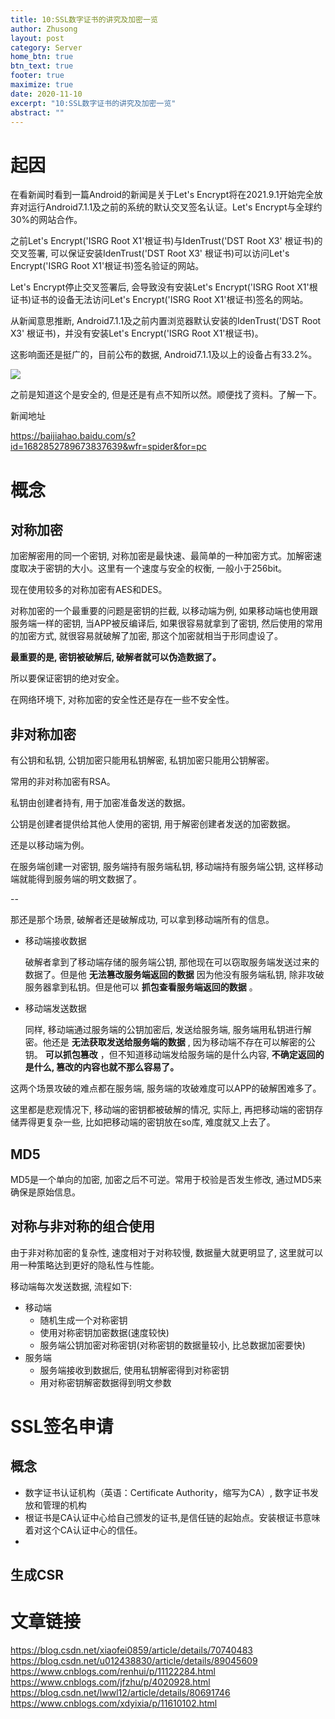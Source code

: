 ```yaml
---
title: 10:SSL数字证书的讲究及加密一览
author: Zhusong
layout: post
category: Server
home_btn: true
btn_text: true
footer: true
maximize: true
date: 2020-11-10
excerpt: "10:SSL数字证书的讲究及加密一览"
abstract: ""
---
```


# 起因

在看新闻时看到一篇Android的新闻是关于Let's Encrypt将在2021.9.1开始完全放弃对运行Android7.1.1及之前的系统的默认交叉签名认证。Let's Encrypt与全球约30%的网站合作。

之前Let's Encrypt('ISRG Root X1'根证书)与IdenTrust('DST Root X3' 根证书)的交叉签署, 可以保证安装IdenTrust('DST Root X3' 根证书)可以访问Let's Encrypt('ISRG Root X1'根证书)签名验证的网站。

Let's Encrypt停止交叉签署后, 会导致没有安装Let's Encrypt('ISRG Root X1'根证书)证书的设备无法访问Let's Encrypt('ISRG Root X1'根证书)签名的网站。

从新闻意思推断, Android7.1.1及之前内置浏览器默认安装的IdenTrust('DST Root X3' 根证书)，并没有安装Let's Encrypt('ISRG Root X1'根证书)。

这影响面还是挺广的，目前公布的数据, Android7.1.1及以上的设备占有33.2%。

![]({{site.assets_path}}/img/server/img-android-chip.png)

之前是知道这个是安全的,  但是还是有点不知所以然。顺便找了资料。了解一下。

新闻地址

<https://baijiahao.baidu.com/s?id=1682852789673837639&wfr=spider&for=pc>


# 概念

## 对称加密
	
加密解密用的同一个密钥, 对称加密是最快速、最简单的一种加密方式。加解密速度取决于密钥的大小。这里有一个速度与安全的权衡, 一般小于256bit。

现在使用较多的对称加密有AES和DES。

对称加密的一个最重要的问题是密钥的拦截, 以移动端为例, 如果移动端也使用跟服务端一样的密钥, 当APP被反编译后, 如果很容易就拿到了密钥, 然后使用的常用的加密方式, 就很容易就破解了加密, 那这个加密就相当于形同虚设了。

__最重要的是, 密钥被破解后, 破解者就可以伪造数据了。__

所以要保证密钥的绝对安全。

在网络环境下, 对称加密的安全性还是存在一些不安全性。

## 非对称加密

有公钥和私钥, 公钥加密只能用私钥解密, 私钥加密只能用公钥解密。

常用的非对称加密有RSA。

私钥由创建者持有, 用于加密准备发送的数据。

公钥是创建者提供给其他人使用的密钥, 用于解密创建者发送的加密数据。

还是以移动端为例。

在服务端创建一对密钥, 服务端持有服务端私钥, 移动端持有服务端公钥, 这样移动端就能得到服务端的明文数据了。

--

那还是那个场景, 破解者还是破解成功, 可以拿到移动端所有的信息。

* 移动端接收数据 

	破解者拿到了移动端存储的服务端公钥, 那他现在可以窃取服务端发送过来的数据了。但是他 __无法篡改服务端返回的数据__ 因为他没有服务端私钥, 除非攻破服务器拿到私钥。但是他可以 __抓包查看服务端返回的数据__ 。

* 移动端发送数据

	同样, 移动端通过服务端的公钥加密后, 发送给服务端, 服务端用私钥进行解密。他还是 __无法获取发送给服务端的数据__  , 因为移动端不存在可以解密的公钥。 __可以抓包篡改__ ，但不知道移动端发给服务端的是什么内容,  __不确定返回的是什么, 篡改的内容也就不那么容易了。__
	
这两个场景攻破的难点都在服务端, 服务端的攻破难度可以APP的破解困难多了。

这里都是悲观情况下, 移动端的密钥都被破解的情况, 实际上, 再把移动端的密钥存储弄得更复杂一些, 比如把移动端的密钥放在so库, 难度就又上去了。

## MD5

MD5是一个单向的加密, 加密之后不可逆。常用于校验是否发生修改, 通过MD5来确保是原始信息。


## 对称与非对称的组合使用

由于非对称加密的复杂性, 速度相对于对称较慢, 数据量大就更明显了, 这里就可以用一种策略达到更好的隐私性与性能。

移动端每次发送数据, 流程如下:

* 移动端
	*  随机生成一个对称密钥
	*  使用对称密钥加密数据(速度较快)
	*  服务端公钥加密对称密钥(对称密钥的数据量较小, 比总数据加密要快)
* 服务端 
	*  服务端接收到数据后, 使用私钥解密得到对称密钥
	*  用对称密钥解密数据得到明文参数

# SSL签名申请

## 概念

* 数字证书认证机构（英语：Certificate Authority，缩写为CA）, 数字证书发放和管理的机构
* 根证书是CA认证中心给自己颁发的证书,是信任链的起始点。安装根证书意味着对这个CA认证中心的信任。
* 

## 生成CSR




# 文章链接
<https://blog.csdn.net/xiaofei0859/article/details/70740483>
<https://blog.csdn.net/u012438830/article/details/89045609>
<https://www.cnblogs.com/renhui/p/11122284.html>
<https://www.cnblogs.com/jfzhu/p/4020928.html>
<https://blog.csdn.net/lwwl12/article/details/80691746>
<https://www.cnblogs.com/xdyixia/p/11610102.html>

